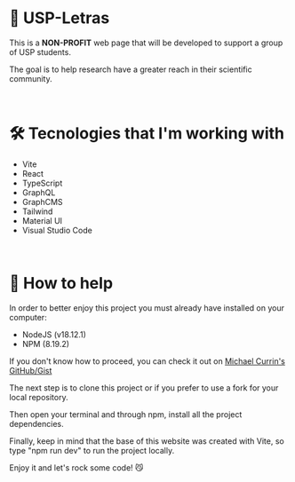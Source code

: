 # 🌱 USP-Letras

This is a __NON-PROFIT__ web page that will be developed to support a group of USP students.  

The goal is to help research have a greater reach in their scientific community.  

<br>

# 🛠 Tecnologies that I'm working with

- Vite
- React
- TypeScript
- GraphQL
- GraphCMS
- Tailwind
- Material UI
- Visual Studio Code  

<br>

# 💪 How to help

In order to better enjoy this project you must already have installed on your computer:
- NodeJS (v18.12.1)
- NPM (8.19.2)

If you don't know how to proceed, you can check it out on <a href='https://gist.github.com/MichaelCurrin/aa1fc56419a355972b96bce23f3bccba'>Michael Currin's GitHub/Gist</a>

The next step is to clone this project or if you prefer to use a fork for your local repository.

Then open your terminal and through npm, install all the project dependencies.

Finally, keep in mind that the base of this website was created with Vite, so type "npm run dev" to run the project locally.

Enjoy it and let's rock some code! 😼

